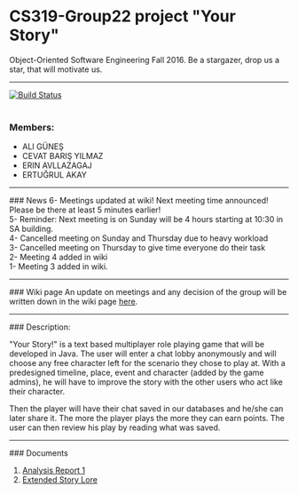 # CS319-Group22 project "Your Story"
Object-Oriented Software Engineering Fall 2016. Be a stargazer, drop us a star, that will motivate us.<hr />
[![Build Status](https://travis-ci.org/Albocoder/CS319-Group22.svg?branch=master)](https://travis-ci.org/Albocoder/CS319-Group22)
<br /><br />
### Members:
<ul>
<li>ALI GÜNEŞ</li>
<li>CEVAT BARIŞ YILMAZ</li>
<li>ERIN AVLLAZAGAJ</li>
<li>ERTUĞRUL AKAY</li>
</ul>
<hr /> 
### News
6- Meetings updated at wiki! Next meeting time announced! Please be there at least 5 minutes earlier!<br>
5- Reminder: Next meeting is on Sunday will be 4 hours starting at 10:30 in SA building. <br>
4- Cancelled meeting on Sunday and Thursday due to heavy workload <br>
3- Cancelled meeting on Thursday to give time everyone do their task <br>
2- Meeting 4 added in wiki<br>
1- Meeting 3 added in wiki.
<hr>
### Wiki page
An update on meetings and any decision of the group will be written down in the wiki page <a href="https://github.com/Albocoder/CS319-Group22/wiki" >here</a>.
<hr />
### Description:
<p> "Your Story!" is a text based multiplayer role playing game that will be developed in Java. The user will enter a chat lobby anonymously and will choose any free character left for the scenario they chose to play at. With a predesigned timeline, place, event and character (added by the game admins), he will have to improve the story with the other users who act like their character. 
</p>
<p>
Then the player will have their chat saved in our databases and he/she can later share it. The more the player plays the more they can earn points. The user can then review his play by reading what was saved.
<hr />
### Documents
<ol>
<li><a href="https://drive.google.com/open?id=0BwarO5T4uRH5YTFWZC0yQ1N5RTA"> Analysis Report 1</a></li>
<li><a href= "https://drive.google.com/file/d/0BwarO5T4uRH5aTNRYk45dzhlTlk/view?usp=sharing" > Extended Story Lore</a></li>
</ol>
